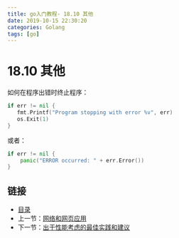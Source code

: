 ```yaml
---
title: go入门教程- 18.10 其他   
date: 2019-10-15 22:30:20   
categories: Golang   
tags: [go]   
---
```

# 18.10 其他

如何在程序出错时终止程序：

```go	
if err != nil {
   fmt.Printf("Program stopping with error %v", err)
   os.Exit(1)
}
```

或者：

```go
if err != nil { 
	panic("ERROR occurred: " + err.Error())
}
```

## 链接

- [目录](directory.md)
- 上一节：[网络和网页应用](18.9.md)
- 下一节：[出于性能考虑的最佳实践和建议](18.11.md)